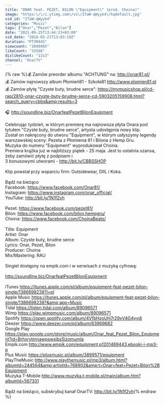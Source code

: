```yaml
---
title: "ONAR feat. PEZET, BILON \"Equipment\" (prod. Choina)"
image: "https:\/\/i.ytimg.com\/vi\/ITaW-qWyyk4\/hqdefault.jpg"
vid_id: "ITaW-qWyyk4"
categories: "Music"
tags: ["Onar","Pezet","Bilon"]
date: "2021-09-25T13:44:23+03:00"
vid_date: "2018-05-21T13:03:19Z"
duration: "PT3M44S"
viewcount: "3048405"
likeCount: "33588"
dislikeCount: "1313"
channel: "OnarTV"
---
```

{% raw %}💰 Zamów preorder albumu &quot;ACHTUNG&quot; na: <a rel="nofollow" target="blank" href="http://onar81.pl/">http://onar81.pl/</a><br />💰 Zamów najnowszy album Płomień81 - Szkoła81 <a rel="nofollow" target="blank" href="http://www.plomien81.pl">http://www.plomien81.pl</a> <br />💰 Zamów płytę &quot;Czyste buty, brudne serce&quot;: <a rel="nofollow" target="blank" href="https://mymusicshop.pl/cd-rap/2810-onar-czyste-buty-brudne-serce-cd-5903205159908.html?search_query=cbbs&amp;results=3">https://mymusicshop.pl/cd-rap/2810-onar-czyste-buty-brudne-serce-cd-5903205159908.html?search_query=cbbs&amp;results=3</a><br /><br />🎧 <a rel="nofollow" target="blank" href="http://soundline.biz/OnarfeatPezetBilonEquipment">http://soundline.biz/OnarfeatPezetBilonEquipment</a><br /><br />Celebrując tydzień, w którym premierę ma najnowsza płyta Onara pod tytułem &quot;Czyste buty, brudne serce&quot;, artysta udostępnia nowy klip.<br />Został on nakręcony do utworu &quot;Equipment&quot;, w którym usłyszymy legendy warszawskiej sceny: Pezeta z Płomienia 81 i Bilona z Hemp Gru.<br />Muzyka do numeru &quot;Equipment&quot; wyprodukował Choina. <br />Premiera krążka już w najbliższy piątek - 25 maja. Jest to ostatnia szansa, żeby zamówić płytę z podpisem i<br />3 bonusowymi utworami - <a rel="nofollow" target="blank" href="http://bit.ly/CBBSSHOP">http://bit.ly/CBBSSHOP</a><br /><br />Klip powstał przy wsparciu firm: Outsidewear, DIIL i Koka.<br /><br />Bądź na bieżąco<br />Facebook: <a rel="nofollow" target="blank" href="https://www.facebook.com/Onar81/">https://www.facebook.com/Onar81/</a><br />Instagram: <a rel="nofollow" target="blank" href="https://www.instagram.com/onar_official/">https://www.instagram.com/onar_official/</a><br />YouTube: <a rel="nofollow" target="blank" href="http://bit.ly/1N1f2vh">http://bit.ly/1N1f2vh</a><br /><br />Pezet: <a rel="nofollow" target="blank" href="https://www.facebook.com/pezet81/">https://www.facebook.com/pezet81/</a><br />Bilon: <a rel="nofollow" target="blank" href="https://www.facebook.com/bilon.hempgru/">https://www.facebook.com/bilon.hempgru/</a><br />Choina: <a rel="nofollow" target="blank" href="https://www.facebook.com/ChoinaBeats/">https://www.facebook.com/ChoinaBeats/</a><br /><br />Title: Equipment<br />Artist: Onar<br />Album: Czyste buty, brudne serce<br />Lyrics: Onar, Pezet, Bilon<br />Producer: Choina<br />Mix/Mastering: RAU<br /><br />Singiel dostępny na empik.com i w serwisach z muzyką cyfrową:<br /><br /><a rel="nofollow" target="blank" href="http://soundline.biz/OnarfeatPezetBilonEquipment">http://soundline.biz/OnarfeatPezetBilonEquipment</a><br /><br />iTunes <a rel="nofollow" target="blank" href="https://itunes.apple.com/pl/album/equipment-feat-pezet-bilon-single/1386698238?l=pl">https://itunes.apple.com/pl/album/equipment-feat-pezet-bilon-single/1386698238?l=pl</a><br />Apple Music <a rel="nofollow" target="blank" href="https://itunes.apple.com/pl/album/equipment-feat-pezet-bilon-single/1386698238?&amp;app=Music">https://itunes.apple.com/pl/album/equipment-feat-pezet-bilon-single/1386698238?&amp;app=Music</a><br />Tidal <a rel="nofollow" target="blank" href="https://listen.tidal.com/album/89096571">https://listen.tidal.com/album/89096571</a><br />Wimp <a rel="nofollow" target="blank" href="https://play.wimpmusic.com/album/89096571">https://play.wimpmusic.com/album/89096571</a><br />Spotify <a rel="nofollow" target="blank" href="https://open.spotify.com/album/4VfbHzoUH7r29xV4G4yydi">https://open.spotify.com/album/4VfbHzoUH7r29xV4G4yydi</a><br />Deezer <a rel="nofollow" target="blank" href="https://www.deezer.com/pl/album/63969682">https://www.deezer.com/pl/album/63969682</a><br />Google Play <a rel="nofollow" target="blank" href="https://play.google.com/store/music/album/Onar_feat_Pezet_Bilon_Equipment?id=Brhxrytmnawpswsjbs5izomumla">https://play.google.com/store/music/album/Onar_feat_Pezet_Bilon_Equipment?id=Brhxrytmnawpswsjbs5izomumla</a><br />Empik.com <a rel="nofollow" target="blank" href="http://www.empik.com/equipment,p1201469443,ebooki-i-mp3-p">http://www.empik.com/equipment,p1201469443,ebooki-i-mp3-p</a><br />Plus Music <a rel="nofollow" target="blank" href="https://plusmusic.pl/album/3899571/equipment">https://plusmusic.pl/album/3899571/equipment</a><br />PlayTheMusic <a rel="nofollow" target="blank" href="http://www.playthemusic.pl/mp3/album.html?albumId=244564&amp;artistId=768902&amp;t=Onar+feat+Pezet+Bilon%2BEquipment">http://www.playthemusic.pl/mp3/album.html?albumId=244564&amp;artistId=768902&amp;t=Onar+feat+Pezet+Bilon%2BEquipment</a><br />Muzyka T-Mobile <a rel="nofollow" target="blank" href="http://www.muzyka.t-mobile.pl/main/album.htm?albumId=567331">http://www.muzyka.t-mobile.pl/main/album.htm?albumId=567331</a><br /><br />Bądź na bieżąco, subskrybuj kanał OnarTV: <a rel="nofollow" target="blank" href="http://bit.ly/1N1f2vh">http://bit.ly/1N1f2vh</a>{% endraw %}
